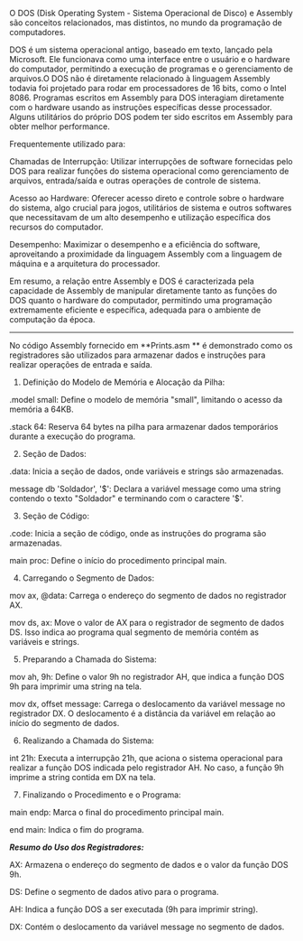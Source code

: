 O DOS (Disk Operating System - Sistema Operacional de Disco) e Assembly são conceitos relacionados, mas distintos, no mundo da programação de computadores.

DOS é um sistema operacional antigo, baseado em texto, lançado pela Microsoft.
Ele funcionava como uma interface entre o usuário e o hardware do computador, permitindo a execução de programas e o gerenciamento de
arquivos.O DOS não é diretamente relacionado à linguagem Assembly todavia foi projetado para rodar em processadores de 16 bits, como o
Intel 8086. Programas escritos em Assembly para DOS interagiam diretamente com o hardware usando as instruções específicas desse processador.
Alguns utilitários do próprio DOS podem ter sido escritos em Assembly para obter melhor performance.

Frequentemente utilizado para:

Chamadas de Interrupção: Utilizar interrupções de software fornecidas pelo DOS para realizar funções do sistema operacional como 
gerenciamento de arquivos, entrada/saída e outras operações de controle de sistema.

Acesso ao Hardware: Oferecer acesso direto e controle sobre o hardware do sistema, algo crucial para jogos, utilitários de sistema e 
outros  softwares que necessitavam de um alto desempenho e utilização específica dos recursos do computador.

Desempenho: Maximizar o desempenho e a eficiência do software, aproveitando a proximidade da linguagem Assembly com a linguagem de máquina
e a arquitetura do processador.

Em resumo, a relação entre Assembly e DOS é caracterizada pela capacidade de Assembly de manipular diretamente tanto as funções do DOS 
quanto o hardware do computador, permitindo uma programação extremamente eficiente e específica, adequada para o ambiente de computação 
da época.

-----------------------------------------------------------------------------
No código Assembly fornecido em  **Prints.asm ** é demonstrado como os registradores são utilizados para armazenar dados e instruções para realizar operações de entrada e saída.

1. Definição do Modelo de Memória e Alocação da Pilha:

.model small: Define o modelo de memória "small", limitando o acesso da memória a 64KB.

.stack 64: Reserva 64 bytes na pilha para armazenar dados temporários durante a execução do programa.

2. Seção de Dados:

.data: Inicia a seção de dados, onde variáveis ​​e strings são armazenadas.

message db 'Soldador', '$': Declara a variável message como uma string contendo o texto "Soldador" e terminando com o caractere '$'.

3. Seção de Código:

.code: Inicia a seção de código, onde as instruções do programa são armazenadas.

main proc: Define o início do procedimento principal main.

4. Carregando o Segmento de Dados:

mov ax, @data: Carrega o endereço do segmento de dados no registrador AX.

mov ds, ax: Move o valor de AX para o registrador de segmento de dados DS. Isso indica ao programa qual segmento de memória contém as 
variáveis ​​e strings.

5. Preparando a Chamada do Sistema:

mov ah, 9h: Define o valor 9h no registrador AH, que indica a função DOS 9h para imprimir uma string na tela.

mov dx, offset message: Carrega o deslocamento da variável message no registrador DX. O deslocamento é a distância da variável em relação 
ao início do segmento de dados.

6. Realizando a Chamada do Sistema:

int 21h: Executa a interrupção 21h, que aciona o sistema operacional para realizar a função DOS indicada pelo registrador AH. No caso, a 
função 9h imprime a string contida em DX na tela.

7. Finalizando o Procedimento e o Programa:

main endp: Marca o final do procedimento principal main.

end main: Indica o fim do programa.


***Resumo do Uso dos Registradores:***

AX: Armazena o endereço do segmento de dados e o valor da função DOS 9h.

DS: Define o segmento de dados ativo para o programa.

AH: Indica a função DOS a ser executada (9h para imprimir string).

DX: Contém o deslocamento da variável message no segmento de dados.
